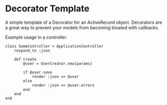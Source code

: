 # Decorator Template

A simple template of a Decorator for an ActiveRecord object.  Decorators are a great way to prevent your models from becoming bloated with callbacks.

Example usage in a controller:

	class SomeController < ApplicationController
	    respond_to :json

	    def create
	        @user = UserCreator.new(params)

	        if @user.save
	            render :json => @user
	        else
	            render :json => @user.errors
	        end
	    end
	end